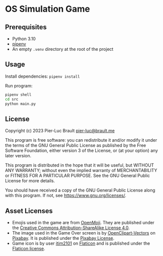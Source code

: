 # OS Simulation Game

## Prerequisites

* Python 3.10
* [pipenv](https://pypi.org/project/pipenv/)
* An empty `.venv` directory at the root of the project

## Usage

Install dependencies: `pipenv install`

Run program:

```bash
pipenv shell
cd src
python main.py
```

## License

Copyright (c) 2023 Pier-Luc Brault <pier-luc@brault.me>

This program is free software: you can redistribute it and/or modify it under the terms of the GNU General Public License as published by the Free Software Foundation, either version 3 of the License, or (at your option) any later version.

This program is distributed in the hope that it will be useful, but WITHOUT ANY WARRANTY; without even the implied warranty of MERCHANTABILITY or FITNESS FOR A PARTICULAR PURPOSE. See the GNU General Public License for more details.

You should have received a copy of the GNU General Public License along with this program. If not, see <https://www.gnu.org/licenses/>.

## Asset Licenses

* Emojis used in the game are from [OpenMoji](https://openmoji.org/). They are published under the [Creative Commons Attribution-ShareAlike License 4.0](https://creativecommons.org/licenses/by-sa/4.0/#).
* The image used in the Game Over screen is by [OpenClipart-Vectors](https://pixabay.com/fr/users/openclipart-vectors-30363) on [Pixabay](https://pixabay.com/). It is published under the [Pixabay License](https://pixabay.com/service/license/).
* Game icon is by user [itim2101](https://www.flaticon.com/authors/itim2101) on [Flaticon](https://www.flaticon.com/) and is published under the [Flaticon license](https://www.freepikcompany.com/legal#nav-flaticon-agreement).
